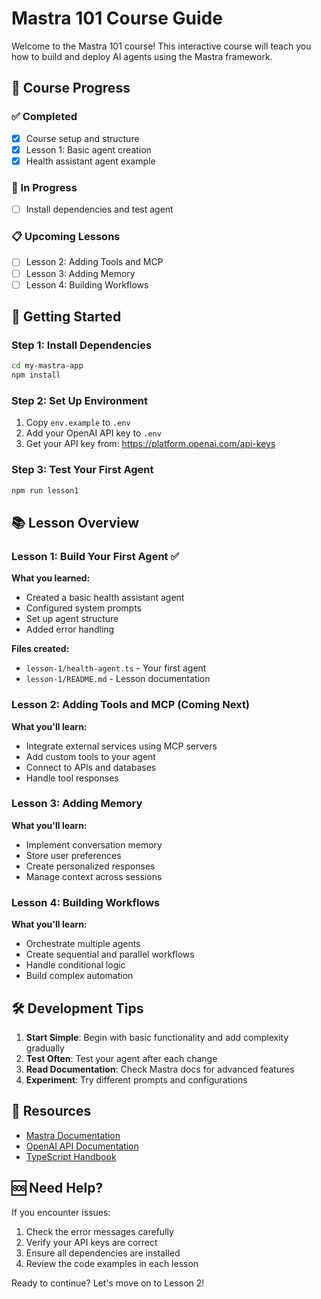 # Mastra 101 Course Guide

Welcome to the Mastra 101 course! This interactive course will teach you how to build and deploy AI agents using the Mastra framework.

## 🎯 Course Progress

### ✅ Completed
- [x] Course setup and structure
- [x] Lesson 1: Basic agent creation
- [x] Health assistant agent example

### 🔄 In Progress
- [ ] Install dependencies and test agent

### 📋 Upcoming Lessons
- [ ] Lesson 2: Adding Tools and MCP
- [ ] Lesson 3: Adding Memory
- [ ] Lesson 4: Building Workflows

## 🚀 Getting Started

### Step 1: Install Dependencies
```bash
cd my-mastra-app
npm install
```

### Step 2: Set Up Environment
1. Copy `env.example` to `.env`
2. Add your OpenAI API key to `.env`
3. Get your API key from: https://platform.openai.com/api-keys

### Step 3: Test Your First Agent
```bash
npm run lesson1
```

## 📚 Lesson Overview

### Lesson 1: Build Your First Agent ✅
**What you learned:**
- Created a basic health assistant agent
- Configured system prompts
- Set up agent structure
- Added error handling

**Files created:**
- `lesson-1/health-agent.ts` - Your first agent
- `lesson-1/README.md` - Lesson documentation

### Lesson 2: Adding Tools and MCP (Coming Next)
**What you'll learn:**
- Integrate external services using MCP servers
- Add custom tools to your agent
- Connect to APIs and databases
- Handle tool responses

### Lesson 3: Adding Memory
**What you'll learn:**
- Implement conversation memory
- Store user preferences
- Create personalized responses
- Manage context across sessions

### Lesson 4: Building Workflows
**What you'll learn:**
- Orchestrate multiple agents
- Create sequential and parallel workflows
- Handle conditional logic
- Build complex automation

## 🛠️ Development Tips

1. **Start Simple**: Begin with basic functionality and add complexity gradually
2. **Test Often**: Test your agent after each change
3. **Read Documentation**: Check Mastra docs for advanced features
4. **Experiment**: Try different prompts and configurations

## 📖 Resources

- [Mastra Documentation](https://mastra.ai/docs)
- [OpenAI API Documentation](https://platform.openai.com/docs)
- [TypeScript Handbook](https://www.typescriptlang.org/docs/)

## 🆘 Need Help?

If you encounter issues:
1. Check the error messages carefully
2. Verify your API keys are correct
3. Ensure all dependencies are installed
4. Review the code examples in each lesson

Ready to continue? Let's move on to Lesson 2!
